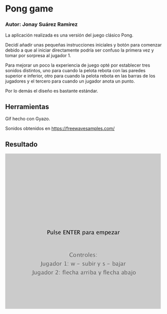 # Pong game

### Autor: Jonay Suárez Ramírez

La aplicación realizada es una versión del juego clásico Pong.

Decidí añadir unas pequeñas instrucciones iniciales y botón para comenzar debido a que al iniciar directamente podría ser confuso la primera vez y tomar por sorpresa al jugador 1.

Para mejorar un poco la experiencia de juego opté por establecer tres sonidos distintos, uno para cuando la pelota rebota con las paredes superior e inferior, otro para cuando la pelota rebota en las barras de los jugadores y el tercero para cuando un jugador anota un punto.

Por lo demás el diseño es bastante estándar.

## Herramientas

Gif hecho con Gyazo.

Sonidos obtenidos en https://freewavesamples.com/


## Resultado

![Gif del uso de la aplicación](pong.gif)